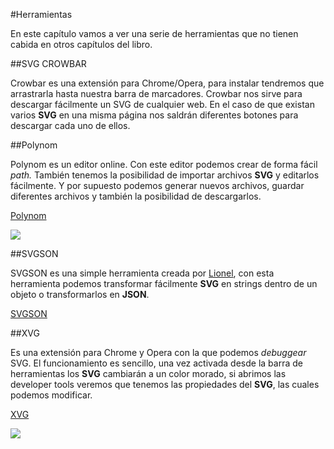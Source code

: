 #Herramientas

En este capítulo vamos a ver una serie de herramientas que no tienen cabida en otros capítulos del libro.

##SVG CROWBAR

Crowbar es una extensión para Chrome/Opera, para instalar tendremos que arrastrarla hasta nuestra barra de marcadores. Crowbar nos sirve para descargar fácilmente un SVG de cualquier web. En el caso de que existan varios **SVG** en una misma página nos saldrán diferentes botones para descargar cada uno de ellos.

##Polynom

Polynom es un editor online. Con este editor podemos crear de forma fácil *path.* También tenemos la posibilidad de importar archivos **SVG** y editarlos fácilmente. Y por supuesto podemos generar nuevos archivos, guardar diferentes archivos y también la posibilidad de descargarlos.

[Polynom](polynom.co)

![](images/capitulo-14/Capitulo-14-polynom.jpg)

##SVGSON

SVGSON es una simple herramienta creada por [Lionel](https://elrumordelaluz.com), con esta herramienta podemos transformar fácilmente **SVG** en strings dentro de un objeto o transformarlos en **JSON**.

[SVGSON](https://github.com/elrumordelaluz/svgson)

##XVG

Es una extensión para Chrome y Opera con la que podemos *debuggear* SVG. El funcionamiento es sencillo, una vez activada desde la barra de herramientas los **SVG** cambiarán a un color morado, si abrimos las developer tools veremos que tenemos las propiedades del **SVG**, las cuales podemos modificar.

[XVG](https://xvg.now.sh)

![](images/capitulo-14/Capitulo-14-xvg.jpg)


